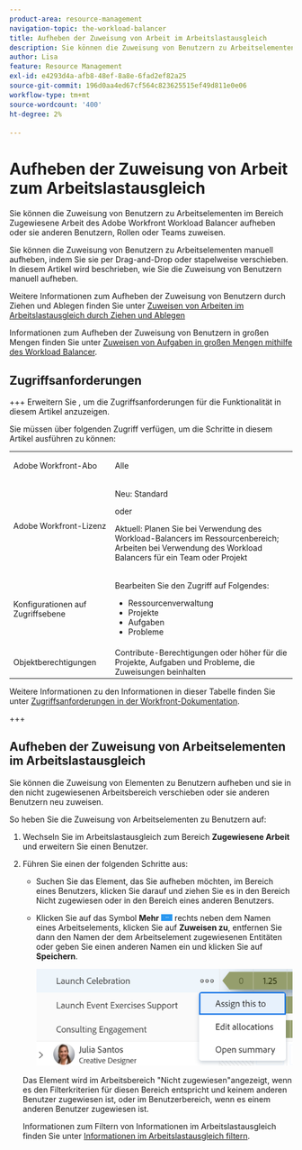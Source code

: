 ```yaml
---
product-area: resource-management
navigation-topic: the-workload-balancer
title: Aufheben der Zuweisung von Arbeit im Arbeitslastausgleich
description: Sie können die Zuweisung von Benutzern zu Arbeitselementen im Bereich Zugewiesene Arbeit des Adobe Workfront Workload Balancer aufheben oder sie anderen Benutzern, Rollen oder Teams zuweisen.
author: Lisa
feature: Resource Management
exl-id: e4293d4a-afb8-48ef-8a8e-6fad2ef82a25
source-git-commit: 196d0aa4ed67cf564c823625515ef49d811e0e06
workflow-type: tm+mt
source-wordcount: '400'
ht-degree: 2%

---
```


# Aufheben der Zuweisung von Arbeit zum Arbeitslastausgleich

Sie können die Zuweisung von Benutzern zu Arbeitselementen im Bereich Zugewiesene Arbeit des Adobe Workfront Workload Balancer aufheben oder sie anderen Benutzern, Rollen oder Teams zuweisen.

Sie können die Zuweisung von Benutzern zu Arbeitselementen manuell aufheben, indem Sie sie per Drag-and-Drop oder stapelweise verschieben. In diesem Artikel wird beschrieben, wie Sie die Zuweisung von Benutzern manuell aufheben.

Weitere Informationen zum Aufheben der Zuweisung von Benutzern durch Ziehen und Ablegen finden Sie unter [Zuweisen von Arbeiten im Arbeitslastausgleich durch Ziehen und Ablegen](../../resource-mgmt/workload-balancer/assign-work-in-workload-balancer-by-drag-and-drop.md)

Informationen zum Aufheben der Zuweisung von Benutzern in großen Mengen finden Sie unter [Zuweisen von Aufgaben in großen Mengen mithilfe des Workload Balancer](../../resource-mgmt/workload-balancer/assign-work-in-workload-balancer-in-bulk.md).

## Zugriffsanforderungen

+++ Erweitern Sie , um die Zugriffsanforderungen für die Funktionalität in diesem Artikel anzuzeigen.

Sie müssen über folgenden Zugriff verfügen, um die Schritte in diesem Artikel ausführen zu können:

<table style="table-layout:auto"> 
 <col> 
 <col> 
 <tbody> 
  <tr> 
   <td role="rowheader">Adobe Workfront-Abo</td> 
   <td> <p>Alle </p> </td> 
  </tr>
  <tr> 
   <td role="rowheader">Adobe Workfront-Lizenz</td> 
   <td><p>Neu: Standard</p>
       <p>oder</p>
       <p>Aktuell: Planen Sie bei Verwendung des Workload-Balancers im Ressourcenbereich;</br>
       Arbeiten bei Verwendung des Workload Balancers für ein Team oder Projekt</p></td>
  </tr> 
  <tr> 
   <td role="rowheader">Konfigurationen auf Zugriffsebene</td> 
   <td> <p>Bearbeiten Sie den Zugriff auf Folgendes:</p> 
    <ul> 
     <li>Ressourcenverwaltung</li> 
     <li>Projekte</li> 
     <li>Aufgaben</li> 
     <li>Probleme</li> 
    </ul></td>
  </tr> 
  <tr> 
   <td role="rowheader">Objektberechtigungen</td> 
   <td>Contribute-Berechtigungen oder höher für die Projekte, Aufgaben und Probleme, die Zuweisungen beinhalten</td> 
  </tr> 
 </tbody> 
</table>

Weitere Informationen zu den Informationen in dieser Tabelle finden Sie unter [Zugriffsanforderungen in der Workfront-Dokumentation](/help/quicksilver/administration-and-setup/add-users/access-levels-and-object-permissions/access-level-requirements-in-documentation.md).

+++

## Aufheben der Zuweisung von Arbeitselementen im Arbeitslastausgleich

Sie können die Zuweisung von Elementen zu Benutzern aufheben und sie in den nicht zugewiesenen Arbeitsbereich verschieben oder sie anderen Benutzern neu zuweisen.

So heben Sie die Zuweisung von Arbeitselementen zu Benutzern auf:

1. Wechseln Sie im Arbeitslastausgleich zum Bereich **Zugewiesene Arbeit** und erweitern Sie einen Benutzer.
1. Führen Sie einen der folgenden Schritte aus:

   * Suchen Sie das Element, das Sie aufheben möchten, im Bereich eines Benutzers, klicken Sie darauf und ziehen Sie es in den Bereich Nicht zugewiesen oder in den Bereich eines anderen Benutzers.
   * Klicken Sie auf das Symbol **Mehr** ![](assets/more-icon-task-list.png) rechts neben dem Namen eines Arbeitselements, klicken Sie auf **Zuweisen zu**, entfernen Sie dann den Namen der dem Arbeitselement zugewiesenen Entitäten oder geben Sie einen anderen Namen ein und klicken Sie auf **Speichern**.

     ![](assets/assign-this-to-link-from-task-wb-nwe-350x104.png)

   Das Element wird im Arbeitsbereich &quot;Nicht zugewiesen&quot;angezeigt, wenn es den Filterkriterien für diesen Bereich entspricht und keinem anderen Benutzer zugewiesen ist, oder im Benutzerbereich, wenn es einem anderen Benutzer zugewiesen ist.

   Informationen zum Filtern von Informationen im Arbeitslastausgleich finden Sie unter [Informationen im Arbeitslastausgleich filtern](../../resource-mgmt/workload-balancer/filter-information-workload-balancer.md).
